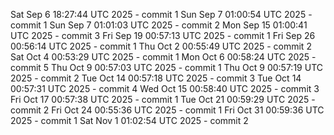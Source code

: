 Sat Sep  6 18:27:44 UTC 2025 - commit 1
Sun Sep  7 01:00:54 UTC 2025 - commit 1
Sun Sep  7 01:01:03 UTC 2025 - commit 2
Mon Sep 15 01:00:41 UTC 2025 - commit 3
Fri Sep 19 00:57:13 UTC 2025 - commit 1
Fri Sep 26 00:56:14 UTC 2025 - commit 1
Thu Oct  2 00:55:49 UTC 2025 - commit 2
Sat Oct  4 00:53:29 UTC 2025 - commit 1
Mon Oct  6 00:58:24 UTC 2025 - commit 5
Thu Oct  9 00:57:03 UTC 2025 - commit 1
Thu Oct  9 00:57:19 UTC 2025 - commit 2
Tue Oct 14 00:57:18 UTC 2025 - commit 3
Tue Oct 14 00:57:31 UTC 2025 - commit 4
Wed Oct 15 00:58:40 UTC 2025 - commit 3
Fri Oct 17 00:57:38 UTC 2025 - commit 1
Tue Oct 21 00:59:29 UTC 2025 - commit 2
Fri Oct 24 00:55:36 UTC 2025 - commit 1
Fri Oct 31 00:59:36 UTC 2025 - commit 1
Sat Nov  1 01:02:54 UTC 2025 - commit 2

